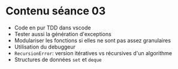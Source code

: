# Contenu séance 03

- Code en pur TDD dans vscode
- Tester aussi la génération d'exceptions
- Modulariser les fonctions si elles ne sont pas assez granulaires
- Utilisation du debuggeur
- `RecursionError`: version itératives vs récursives d'un algorithme
- Structures de données `set` et `deque`

